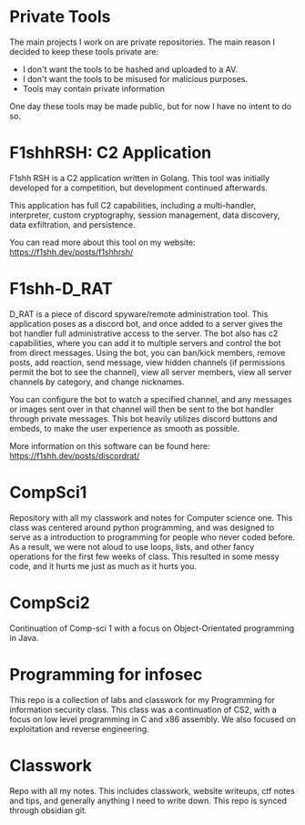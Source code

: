 # Private Tools
The main projects I work on are private repositories. The main reason I decided to keep these tools private are:
- I don't want the tools to be hashed and uploaded to a AV.
- I don't want the tools to be misused for malicious purposes.
- Tools may contain private information

One day these tools may be made public, but for now I have no intent to do so.


# F1shhRSH: C2 Application
F1shh RSH is a C2 application written in Golang. This tool was initially developed for a competition, but development continued afterwards. 

This application has full C2 capabilities, including a multi-handler, interpreter, custom cryptography, session management, data discovery, data exfiltration, and persistence.

You can read more about this tool on my website: https://f1shh.dev/posts/f1shhrsh/

# F1shh-D_RAT
D_RAT is a piece of discord spyware/remote administration tool. This application poses as a discord bot, and once added to a server gives the bot handler full administrative access to the server. The bot also has c2 capabilities, where you can add it to multiple servers and control the bot from direct messages. Using the bot, you can ban/kick members, remove posts, add reaction, send message, view hidden channels (if permissions permit the bot to see the channel), view all server members, view all server channels by category, and change nicknames. 

You can configure the bot to watch a specified channel, and any messages or images sent over in that channel will then be sent to the bot handler through private messages. This bot heavily utilizes discord buttons and embeds, to make the user experience as smooth as possible.

More information on this software can be found here: https://f1shh.dev/posts/discordrat/


# CompSci1
Repository with all my classwork and notes for Computer science one. This class was centered around python programming, and was designed to serve as a introduction to programming for people who never coded before. As a result, we were not aloud to use loops, lists, and other fancy operations for the first few weeks of class. This resulted in some messy code, and it hurts me just as much as it hurts you.

# CompSci2
Continuation of Comp-sci 1 with a focus on Object-Orientated programming in Java. 

# Programming for infosec
This repo is a collection of labs and classwork for my Programming for information security class. This class was a continuation of CS2, with a focus on low level programming in C and x86 assembly. We also focused on exploitation and reverse engineering.

# Classwork
Repo with all my notes. This includes classwork, website writeups, ctf notes and tips, and generally anything I need to write down. This repo is synced through obsidian git.
